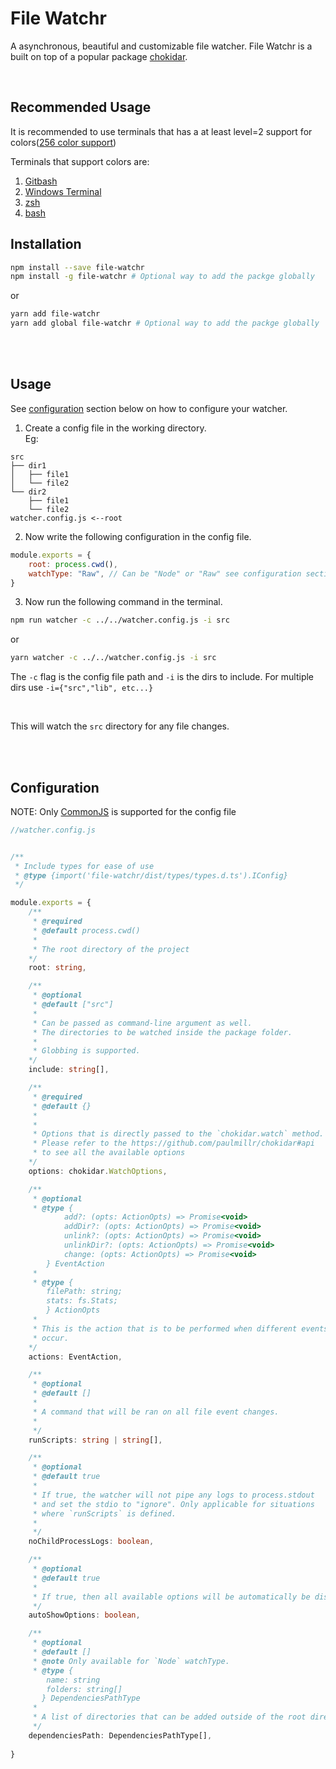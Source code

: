 # File Watchr
A asynchronous, beautiful and customizable file watcher. File Watchr is a built on top of a popular package [chokidar](https://github.com/paulmillr/chokidar). 

<br/>

## Recommended Usage
It is recommended to use terminals that has a at least level=2 support for colors([256 color support](https://nodejs.org/api/tty.html#tty_readstream_setrawmode_mode))

Terminals that support colors are:

1. [Gitbash](https://git-scm.com/download/win)
2. [Windows Terminal](https://www.microsoft.com/en-us/p/windows-terminal/9n0dx20hk701#activetab=pivot:overviewtab)
3. [zsh](https://ohmyz.sh/#install)
4. [bash](https://www.gnu.org/software/bash/)

## Installation

```sh
npm install --save file-watchr
npm install -g file-watchr # Optional way to add the packge globally
```

or

```sh
yarn add file-watchr
yarn add global file-watchr # Optional way to add the packge globally
```

<br/>
<br/>

## Usage

See [configuration](https://https://github.com/Utkarshk384/monorepo-watch#Configuration) section below on how to configure your watcher.

1. Create a config file in the working directory.
   </br>
   Eg:

```
src
├── dir1
│   ├── file1
│   └── file2
└── dir2
    ├── file1
    └── file2
watcher.config.js <--root
```



2. Now write the following configuration in the config file.
```js
module.exports = {
	root: process.cwd(),
	watchType: "Raw", // Can be "Node" or "Raw" see configuration section below for more details
}
```
3. Now run the following command in the terminal.
   <br/>
```sh
npm run watcher -c ../../watcher.config.js -i src
```
or
```sh
yarn watcher -c ../../watcher.config.js -i src
```

The `-c` flag is the config file path and `-i` is the dirs to include.
For multiple dirs use `-i={"src","lib", etc...}`

<br />

This will watch the `src` directory for any file changes.

<br/>
<br/>

## Configuration

NOTE: Only [CommonJS](https://medium.com/@cgcrutch18/commonjs-what-why-and-how-64ed9f31aa46) is supported for the config file

```ts
//watcher.config.js


/**
 * Include types for ease of use
 * @type {import('file-watchr/dist/types/types.d.ts').IConfig}
 */

module.exports = {
    /**
     * @required
     * @default process.cwd()
     * 
     * The root directory of the project
    */
    root: string,

    /**
     * @optional
     * @default ["src"]
     * 
     * Can be passed as command-line argument as well.
     * The directories to be watched inside the package folder.
     * 
     * Globbing is supported.
    */
    include: string[],

    /**
     * @required
     * @default {}
     * 
     * 
     * Options that is directly passed to the `chokidar.watch` method.
     * Please refer to the https://github.com/paulmillr/chokidar#api
     * to see all the available options
    */
    options: chokidar.WatchOptions,

    /**
     * @optional
     * @type {
            add?: (opts: ActionOpts) => Promise<void>
            addDir?: (opts: ActionOpts) => Promise<void>
            unlink?: (opts: ActionOpts) => Promise<void>
            unlinkDir?: (opts: ActionOpts) => Promise<void>
            change: (opts: ActionOpts) => Promise<void>
        } EventAction
     *
     * @type {
        filePath: string;
        stats: fs.Stats;
        } ActionOpts
     * 
     * This is the action that is to be performed when different events 
     * occur.
    */
    actions: EventAction,

    /**
     * @optional
     * @default []
     * 
     * A command that will be ran on all file event changes.
     * 
     */
    runScripts: string | string[],

    /**
     * @optional
     * @default true
     * 
     * If true, the watcher will not pipe any logs to process.stdout 
     * and set the stdio to "ignore". Only applicable for situations  
     * where `runScripts` is defined.
     * 
     */
    noChildProcessLogs: boolean,

    /**
     * @optional
     * @default true
     * 
     * If true, then all available options will be automatically be displayed.
     */
    autoShowOptions: boolean,

    /**
     * @optional
     * @default []
     * @note Only available for `Node` watchType.
     * @type {
        name: string
        folders: string[]
       } DependenciesPathType
     * 
     * A list of directories that can be added outside of the root directory. A common use case is when you have a monorepo.
     */
    dependenciesPath: DependenciesPathType[],
        
}
```
